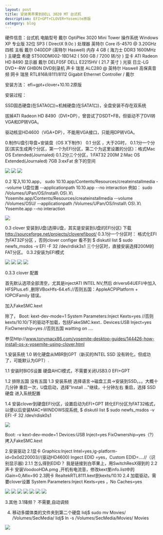 ```yaml
---
layout: post
title: 安装黑苹果到DELL 3020 MT 台式机
description: EFI+GPT+CLOVER+Yosemite原版
category: blog 
---
```


硬件信息：台式机
电脑型号    戴尔 OptiPlex 3020 Mini Tower
操作系统    Windows XP 专业版 32位 SP3 ( DirectX 9.0c )
处理器  英特尔 Core i5-4570 @ 3.20GHz 四核
主板    戴尔 040DDP (英特尔 Haswell)
内存    4 GB ( 海力士 DDR3 1600MHz )
主硬盘  希捷 ST500DM002-1BD142 ( 500 GB / 7200 转/分 )
显卡    ATI Radeon HD 8490 
显示器  戴尔 DELF05F DELL E2215HV ( 21.7 英寸 )
光驱    日立-LG DVD+-RW GHB0N DVD刻录机
声卡    瑞昱 ALC280 @ 英特尔 Haswell 高保真音频
网卡    瑞昱 RTL8168/8111/8112 Gigabit Ethernet Controller / 戴尔

安装方法：
efi+gpt+clover+10.10.2原版

安装过程：

SSD固态硬盘(在SATA0口)+机械硬盘(在SATA1口)，全盘安装不存在双系统

拔掉ATI Radeon HD 8490（DVI+DP），曾尝试了DSDT+FB，但驱动不了DVI转VGA和DP转VGA。

驱动核显HD4600（VGA+DP），不能用VGA接口，只能用DP转VGA。

0.制作U盘引导盘+安装盘（OS X下制作）
0.1 分区 ，大于2G时，
0.1.1分一个分区(其实生成两个分区，第一个为EFI分区，第二个为这里设置的分区)：格式Mac OS Extended(Journaled)
0.1.2分三个分区，1:FAT32 200M 2:Mac OS Extended(Journaled) 7GB 3:exFat 余下的空间

![](2015-03-20-install-yosemite-on-dell-3020-mini-tower/0.1.2_0.png)
![](2015-03-20-install-yosemite-on-dell-3020-mini-tower/0.1.2_1.png)
![](2015-03-20-install-yosemite-on-dell-3020-mini-tower/0.1.2_2.png)

0.2 写入10.10.app，
sudo 10.10.app/Contents/Resources/createinstallmedia --volume U盘位置 --applicationpath 10.10.app --no interaction
例如：
sudo /Volumes/UPan/OS/Install\ OS\ X\ Yosemite.app/Contents/Resources/createinstallmedia --volume /Volumes/OSU/ --applicationpath /Volumes/UPan/OS/Install\ OS\ X\ Yosemite.app --no interaction

![](2015-03-20-install-yosemite-on-dell-3020-mini-tower/0.2_0.png)


0.3 clover 安装到U盘(选择U盘，其实是安装到U盘的EFI分区)
下载 http://sourceforge.net/projects/cloverefiboot/
0.3.1分一个分区时：
格式化EFI 为FAT32F分区 ，否则clover configer 看不到
$ diskutil list
$ sudo newfs_msdos -v EFI -F 32 /dev/rdisk3s1
三个分区时，直接安装选择200M的FAT分区。
0.3.2安装为EFI模式

![](2015-03-20-install-yosemite-on-dell-3020-mini-tower/0.3.2_0.png)
![](2015-03-20-install-yosemite-on-dell-3020-mini-tower/0.3.2_1.png)
![](2015-03-20-install-yosemite-on-dell-3020-mini-tower/0.3.2_2.png)
![](2015-03-20-install-yosemite-on-dell-3020-mini-tower/0.3.2_3.png)


0.3.3 clover 配置

首先默认选项全部清空，尤其是injectATI INTEL NV,然后 drivers64UEFI/中加入HFSPlus.efi ,删除VBoxHfs-64.efi.//否则五国：AppleACPIPlatform + IOPCIFamily 错误。

加入FakeSMC.kext

除了， 
Boot:  kext-dev-mode=1 
System Parameters:Inject Kexts=yes //否则kexts/10.10/下的驱动不加载，包括FakeSMC.kext..
Devices:USB Inject=yes FixOwnership=yes //否则五国 waitting on <dict ID="0">....

参见http://www.tonymacx86.com/yosemite-desktop-guides/144426-how-install-os-x-yosemite-using-clover.html

1.安装系统
1.0 转化硬盘从MBR到GPT（新买的INTEL SSD 没有转化，但成功了，可能默认为GPT）.

1.1 安装时BIOS设置
硬盘AHCI模式，不需要关闭USB3.0
EFI+GPT

1.2 排除五国
没有五国
1.3 安装系统
选择语言->磁盘工具->安装到SSD。。。大概十几分钟
重启一次，U盘启动，选择"Install ..."继续，十分钟左右
重启，选择 SSD硬盘 进入系统配置


1.4 安装clover到硬盘EFI分区，设置启动为EFI+GPT
转化EFI分区为FAT32格式，以便以后安装MAC+WINDOWS双系统,
$ diskutil list
$ sudo newfs_msdos -v EFI -F 32 /dev/rdisk0s1

![](2015-03-20-install-yosemite-on-dell-3020-mini-tower/1.4_0.png)

Boot: -v kext-dev-mode=1 
Devices:USB Inject=yes FixOwnership=yes（?）
拷入FakeSMC.kext 

2.安装驱动
2.1显卡
Graphics:Inject Intel=yes,ig-platform-id=0x0d220003//(驱动HD4600)
Ingect EDID =yes，Custom EDID=....//（识别显示器)
2.1.1 怎么得到EDID？
我是链接到白苹果上，用SwitchResX得到的
2.2声卡
安装VoodooHDA.pmg ,开机有电流音，修改kext里info.list中的iGain=0,iMix=90
2.3网卡
RealtekRTL8111.kext到kexts/10.10
2.4 加载驱动，需要clover设置
System Parameters:Inject Kexts=yes ，No Caches=yes

![](2015-03-20-install-yosemite-on-dell-3020-mini-tower/2.4_0.png)
![](2015-03-20-install-yosemite-on-dell-3020-mini-tower/2.4_1.png)
![](2015-03-20-install-yosemite-on-dell-3020-mini-tower/2.4_2.png)
![](2015-03-20-install-yosemite-on-dell-3020-mini-tower/2.4_3.png)
![](2015-03-20-install-yosemite-on-dell-3020-mini-tower/2.4_4.png)
![](2015-03-20-install-yosemite-on-dell-3020-mini-tower/2.4_5.png)
![](2015-03-20-install-yosemite-on-dell-3020-mini-tower/2.4_6.png)

3.其他
3.1降频？
不需要,自动调频

4.  移动多媒体类的文件夹到第二个硬盘
lidj$ sudo mv Movies/ /Volumes/SecMedia/
lidj$ ln -s /Volumes/SecMedia/Movies/ Movies

![](2015-03-20-install-yosemite-on-dell-3020-mini-tower/4_0.png)
